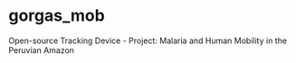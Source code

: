 # gorgas_mob
Open-source Tracking Device - Project: Malaria and Human Mobility in the Peruvian Amazon
